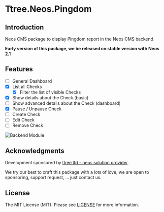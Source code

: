 Ttree.Neos.Pingdom
==================

Introduction
------------

Neos CMS package to display Pingdom report in the Neos CMS backend.

**Early version of this package, we be released on stable version with Neos 2.1**

Features
--------

- [ ] General Dashboard
- [x] List all Checks
  - [x] Filter the list of visible Checks
- [x] Show details about the Check (basic)
- [ ] Show advanced details about the Check (dashboard)
- [x] Pause / Unpause Check
- [ ] Create Check
- [ ] Edit Check
- [ ] Remove Check

![Backend Module](https://dl.dropboxusercontent.com/s/s44pt9rcy7uxuc2/2015-11-26%20at%2022.39%202x.png?dl=0)

Acknowledgments
---------------

Development sponsored by [ttree ltd - neos solution provider](http://ttree.ch).

We try our best to craft this package with a lots of love, we are open to sponsoring, support request, ... just contact us.

License
-------

The MIT License (MIT). Please see [LICENSE](LICENSE) for more information.

[PSR-2]: http://www.php-fig.org/psr/psr-2/
[PSR-4]: http://www.php-fig.org/psr/psr-4/
